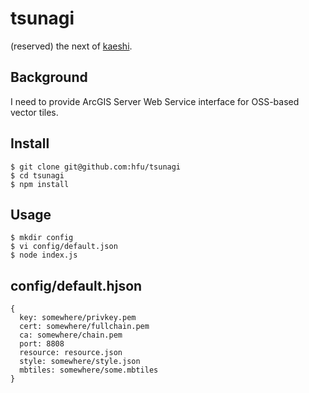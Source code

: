 # tsunagi
(reserved) the next of [kaeshi](https://github.com/hfu/kaeshi). 

## Background
I need to provide ArcGIS Server Web Service interface for OSS-based vector tiles.

## Install
```console
$ git clone git@github.com:hfu/tsunagi
$ cd tsunagi
$ npm install
```

## Usage
```console
$ mkdir config
$ vi config/default.json
$ node index.js
```
## config/default.hjson
```
{
  key: somewhere/privkey.pem
  cert: somewhere/fullchain.pem
  ca: somewhere/chain.pem
  port: 8808
  resource: resource.json
  style: somewhere/style.json
  mbtiles: somewhere/some.mbtiles
}
```
